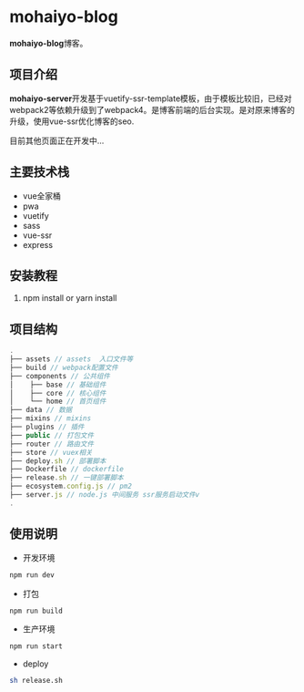 # mohaiyo-blog

**mohaiyo-blog**博客。

## 项目介绍

**mohaiyo-server**开发基于vuetify-ssr-template模板，由于模板比较旧，已经对webpack2等依赖升级到了webpack4。是博客前端的后台实现。是对原来博客的升级，使用vue-ssr优化博客的seo.

目前其他页面正在开发中...

## 主要技术栈

- vue全家桶
- pwa
- vuetify
- sass
- vue-ssr
- express

## 安装教程

1. npm install or yarn install

## 项目结构

```js
.
├── assets // assets  入口文件等
├── build // webpack配置文件
├── components // 公共组件
│    ├── base // 基础组件
│    ├── core // 核心组件
│    └── home // 首页组件
├── data // 数据
├── mixins // mixins
├── plugins // 插件
├── public // 打包文件
├── router // 路由文件
├── store // vuex相关
├── deploy.sh // 部署脚本
├── Dockerfile // dockerfile
├── release.sh // 一键部署脚本
├── ecosystem.config.js // pm2
├── server.js // node.js 中间服务 ssr服务启动文件v
.
```

## 使用说明

- 开发环境

```bash
npm run dev
```

- 打包

```bash
npm run build
```

- 生产环境

```bash
npm run start
```

- deploy

```bash
sh release.sh
```
